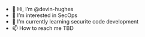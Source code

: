 - 👋 Hi, I’m @devin-hughes
- 👀 I’m interested in SecOps
- 🌱 I’m currently learning securite code development
- 📫 How to reach me TBD

<!---
devin-hughes/devin-hughes is a ✨ special ✨ repository because its `README.md` (this file) appears on your GitHub profile.
You can click the Preview link to take a look at your changes.
--->
